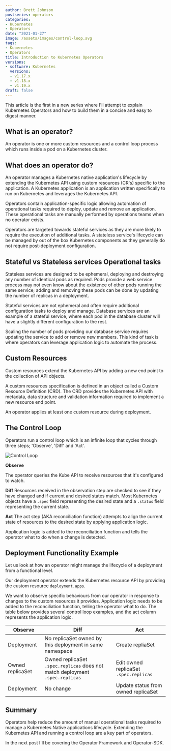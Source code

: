 ```yaml
---
author: Brett Johnson
postseries: operators
categories:
- Kubernetes
- Operators
date: "2021-01-27"
image: /assets/images/control-loop.svg
tags:
- Kubernetes
- Operators
title: Introduction to Kubernetes Operators
versions:
- software: Kubernetes
  versions:
  - v1.17.x
  - v1.18.x
  - v1.19.x
draft: false
---
```


This article is the first in a new series where I'll attempt to explain Kubernetes Operators and how to build them in a concise and easy to digest manner.

## What is an operator?

An operator is one or more custom resources and a control loop process which runs inside a pod on a Kubernetes cluster. 

## What does an operator do?

An operator manages a Kubernetes native application's lifecycle by extending the Kubernetes API using custom resources (CR's) specific to the application. A Kubernetes application is an application written specifically to run on Kubernetes and leverages the Kubernetes API.

Operators contain application-specific logic allowing automation of operational tasks required to deploy, update and remove an application. These operational tasks are manually performed by operations teams when no operator exists. 

Operators are targeted towards stateful services as they are more likely to require the execution of additional tasks. A stateless service's lifecycle can be managed by out of the box Kubernetes components as they generally do not require post-deployment configuration.

## Stateful vs Stateless services Operational tasks

Stateless services are designed to be ephemeral, deploying and destroying any number of identical pods as required. Pods provide a web service process may not even know about the existence of other pods running the same service; adding and removing these pods can be done by updating the number of replicas in a deployment.

Stateful services are not ephemeral and often require additional configuration tasks to deploy and manage. Database services are an example of a stateful service, where each pod in the database cluster will have a slightly different configuration to the rest. 

Scaling the number of pods providing our database service requires updating the service to add or remove new members. This kind of task is where operators can leverage application logic to automate the process.

## Custom Resources

Custom resources extend the Kubernetes API by adding a new end point to the collection of API objects.

A custom resources specification is defined in an object called a Custom Resource Definition (CRD). The CRD provides the Kubernetes API with metadata, data structure and validation information required to implement a new resource end point.

An operator applies at least one custom resource during deployment.

## The Control Loop

Operators run a control loop which is an infinite loop that cycles through three steps; 'Observe', 'Diff' and 'Act'.

![Control Loop](/assets/images/control-loop.svg)

**Observe**

The operator queries the Kube API to receive resources that it's configured to watch.

**Diff**
Resources received in the observation step are checked to see if they have changed and if current and desired states match. 
Most Kubernetes objects have a `.spec` field representing the desired state and a `.status` field representing the current state.

**Act**
The act step (AKA reconciliation function) attempts to align the current state of resources to the desired state by applying application logic.

Application logic is added to the reconciliation function and tells the operator what to do when a change is detected.

## Deployment Functionality Example

Let us look at how an operator might manage the lifecycle of a deployment from a functional level. 

Our deployment operator extends the Kubernetes resource API by providing the custom resource `deployment.apps`. 

We want to observe specific behaviours from our operator in response to changes to the custom resources it provides. Application logic needs to be added to the reconciliation function, telling the operator what to do. The table below provides several control loop examples, and the act column represents the application logic.

| Observe | Diff | Act |
| --- | --- | --- |
| Deployment | No replicaSet owned by this deployment in same namespace | Create repliaSet |
| Owned replicaSet | Owned replicaSet `.spec.replicas` does not match deployment `.spec.replicas` | Edit owned replicaSet `.spec.replicas` |
| Deployment | No change | Update status from owned replicaSet

## Summary

Operators help reduce the amount of manual operational tasks required to manage a Kubernetes Native applications lifecycle. Extending the Kubernetes API and running a control loop are a key part of operators.

In the next post I'll be covering the Operator Framework and Operator-SDK.